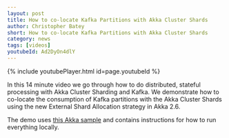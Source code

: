 ```yaml
---
layout: post
title: How to co-locate Kafka Partitions with Akka Cluster Shards 
author: Christopher Batey
short: How to co-locate Kafka Partitions with Akka Cluster Shards 
category: news
tags: [videos]
youtubeId: Ad2DyOn4dlY
---
```


{% include youtubePlayer.html id=page.youtubeId %}

In this 14 minute video we go through how to do distributed, stateful processing with Akka Cluster Sharding and Kafka. We
demonstrate how to co-locate the consumption of Kafka partitions with the Akka Cluster Shards using the new External
Shard Allocation strategy in Akka 2.6.

The demo uses [this Akka sample](https://github.com/akka/akka-samples/tree/2.6/akka-sample-kafka-to-sharding-scala) and  contains instructions for how to run everything locally.
